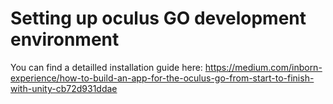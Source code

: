 # Setting up oculus GO development environment

You can find a detailled installation guide here:
https://medium.com/inborn-experience/how-to-build-an-app-for-the-oculus-go-from-start-to-finish-with-unity-cb72d931ddae